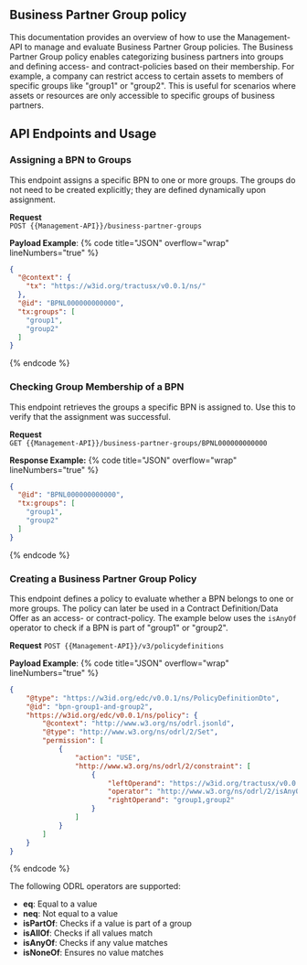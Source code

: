 ## Business Partner Group policy
 
 This documentation provides an overview of how to use the Management-API to manage and evaluate Business Partner Group policies.
 The Business Partner Group policy enables categorizing business partners into groups and defining access- and contract-policies based on their membership.
 For example, a company can restrict access to certain assets to members of specific groups like "group1" or "group2".
 This is useful for scenarios where assets or resources are only accessible to specific groups of business partners.
 
 ## API Endpoints and Usage
 
 ### Assigning a BPN to Groups
 
 This endpoint assigns a specific BPN to one or more groups. The groups do not need to be created explicitly; they are defined dynamically upon assignment.
 
 **Request**  
 `POST {{Management-API}}/business-partner-groups`
 
 **Payload Example**:
 {% code title="JSON" overflow="wrap" lineNumbers="true" %}
 ```json
 {
   "@context": {
     "tx": "https://w3id.org/tractusx/v0.0.1/ns/"
   },
   "@id": "BPNL000000000000",
   "tx:groups": [
     "group1",
     "group2"
   ]
 }
 ```
 {% endcode %}
 
 ### Checking Group Membership of a BPN
 
 This endpoint retrieves the groups a specific BPN is assigned to. Use this to verify that the assignment was successful.
 
 **Request**  
 `GET {{Management-API}}/business-partner-groups/BPNL000000000000`
 
 **Response Example:**
 {% code title="JSON" overflow="wrap" lineNumbers="true" %}
 ```json
 {
   "@id": "BPNL000000000000",
   "tx:groups": [
     "group1",
     "group2"
   ]
 }
 ```
 {% endcode %}
 
 ### Creating a Business Partner Group Policy
 This endpoint defines a policy to evaluate whether a BPN belongs to one or more groups.
 The policy can later be used in a Contract Definition/Data Offer as an access- or contract-policy.
 The example below uses the `isAnyOf` operator to check if a BPN is part of "group1" or "group2".
 
 **Request**
 `POST {{Management-API}}/v3/policydefinitions`
 
 **Payload Example**:
 {% code title="JSON" overflow="wrap" lineNumbers="true" %}
 ```json
 {
     "@type": "https://w3id.org/edc/v0.0.1/ns/PolicyDefinitionDto",
     "@id": "bpn-group1-and-group2",
     "https://w3id.org/edc/v0.0.1/ns/policy": {
         "@context": "http://www.w3.org/ns/odrl.jsonld",
         "@type": "http://www.w3.org/ns/odrl/2/Set",
         "permission": [
             {
                 "action": "USE",
                 "http://www.w3.org/ns/odrl/2/constraint": [
                     {
                         "leftOperand": "https://w3id.org/tractusx/v0.0.1/ns/BusinessPartnerGroup",
                         "operator": "http://www.w3.org/ns/odrl/2/isAnyOf",
                         "rightOperand": "group1,group2"
                     }
                 ]
             }
         ]
     }
 }
 ```
 {% endcode %}
 
 The following ODRL operators are supported:
 - **eq**: Equal to a value
 - **neq**: Not equal to a value
 - **isPartOf**: Checks if a value is part of a group
 - **isAllOf**: Checks if all values match
 - **isAnyOf**: Checks if any value matches
 - **isNoneOf**: Ensures no value matches
